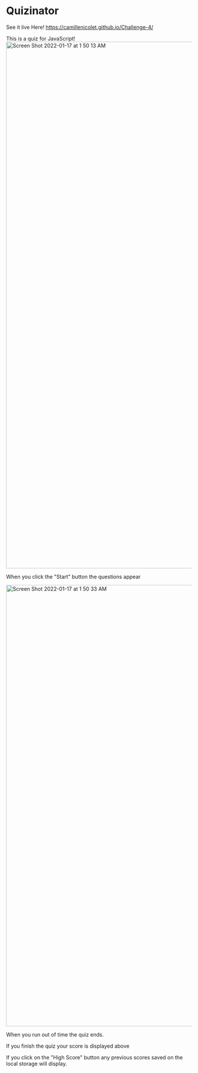 
# Quizinator

See it live Here! https://camillenicolet.github.io/Challenge-4/

This is a quiz for JavaScript!
<img width="1431" alt="Screen Shot 2022-01-17 at 1 50 13 AM" src="https://user-images.githubusercontent.com/94029792/150425873-0289260b-6dc8-470d-8719-ffc8d0625c72.png">

When you click the "Start" button the questions appear

<img width="1199" alt="Screen Shot 2022-01-17 at 1 50 33 AM" src="https://user-images.githubusercontent.com/94029792/150425906-375e4975-baba-48f8-8e9e-eb1c0c0f2e68.png">

When you run out of time the quiz ends.

If you finish the quiz your score is displayed above

If you click on the "High Score" button any previous scores saved on the local storage will display. 
